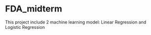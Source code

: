 # FDA_midterm
This project include 2 machine learning model: Linear Regression and Logistic Regression
